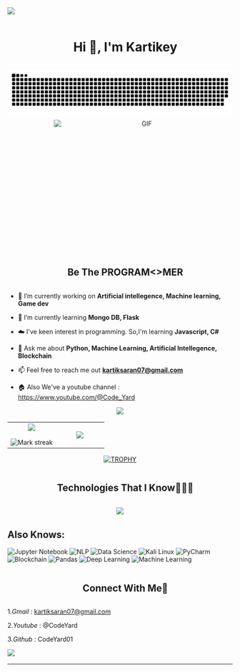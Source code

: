   <!--horizontal divider(gradiant)-->
<img src="https://user-images.githubusercontent.com/73097560/115834477-dbab4500-a447-11eb-908a-139a6edaec5c.gif">

<!--h1 without bottom border-->
<div id="user-content-toc">
  <ul align="center">
    <summary><h1 style="display: inline-block">Hi 👋, I'm Kartikey</h1></summary>
  </ul>
</div>


<!--- snake -->
<div align="center">
  <img  src="https://github.com/1999AZZAR/1999AZZAR/blob/main/resources/img/grid-snake.svg"
       alt="snake" /></a>
</div>


<a target="_blank" align="center">
  <img align="right" top="500" height="300" width="400" alt="GIF" src="https://media.giphy.com/media/v1.Y2lkPTc5MGI3NjExbXJ6c2Z2Z2t5bzQ0cmV2dnN0cnEwcXJ3bzNvbTM2Z2hjaTVwaTYwbyZlcD12MV9pbnRlcm5hbF9naWZfYnlfaWQmY3Q9Zw/qgQUggAC3Pfv687qPC/giphy.gif">
</a>

<!--h2 without bottom border-->
<div id="user-content-toc">
  <ul align="center">
    <summary><h2 style="display: inline-block">Be The PROGRAM<>MER</h2></summary>
  </ul>
</div>


<!--Intro start-->
- 🔭 I’m currently working on **Artificial intellegence, Machine learning, Game dev**

- 🌱 I’m currently learning **Mongo DB, Flask**

- ☁️ I've keen interest in programming. So,I'm learning **Javascript, C#**

- 💬 Ask me about **Python, Machine Learning, Artificial Intellegence, Blockchain**

- 📫 Feel free to reach me out **kartiksaran07@gmail.com**

- 🏠 Also We've a youtube channel : https://www.youtube.com/@Code_Yard
 <!--profile visit count-->
<div align="center">
  
[![](https://visitcount.itsvg.in/api?id=codeyard01&icon=3&color=6)](https://visitcount.itsvg.in)
  
</div>

<!--Intro end-->



<!--- stats & Trophy (start) -->
<p align="center">
  <!--- stats (start) -->
<table align="center">
<tr border="none">
<td width="50%" align="center">
  
  <img  align="center"  src="https://github-readme-stats.vercel.app/api?username=codeyard01&theme=dark&show_icons=true&count_private=true" />
  <br></br>
  <img  title="🔥 Get streak stats for your profile at git.io/streak-stats" alt="Mark streak" src="https://github-readme-streak-stats.herokuapp.com/?user=codeyard01&theme=dark&hide_border=false" /> 
</td>

<td width="50%" align="center">

  <img  align="center"  src="https://github-readme-stats.anuraghazra1.vercel.app/api/top-langs/?username=codeyard01&theme=dark&hide_border=false&no-bg=true&no-frame=true&langs_count=10"/>
  
  </td>
</tr>
</table>
<!--- stats (end) -->

<!--- trophy (start) -->
<div align=center>
  <a href="https://github.com/ryo-ma/github-profile-trophy" title="Go to Source">
      <img align="center" width=84% src="https://github-profile-trophy.vercel.app/?username=codeyard01&theme=radical&row=1&column=7&margin-h=15&margin-w=5&no-bg=true" alt="TROPHY" />
    </a>
</div>
<!--- trophy (start) -->


</p>        
<!--- stats (end) -->


<!--h1 without bottom border-->
<div id="user-content-toc">
  <ul align="center">
    <summary><h2 style="display: inline-block">Technologies That I Know👨🏻‍💻</h2></summary>
  </ul>
</div>
<!--tech stack icons-->
<p align="center">
  <a href="https://skillicons.dev">
    <img src="https://skillicons.dev/icons?i=git,css,discord,firebase,github,html,linux,md,materialui,mongodb,mysql,py,vscode,pytorch,qt,selenium,unity,wordpress,ai,flask,&perline=5" />
  </a>
</p>

## Also Knows:
![Jupyter Notebook](https://img.shields.io/badge/Jupyter%20Notebook-F37626?style=flat&logo=jupyter&logoColor=white)
![NLP](https://img.shields.io/badge/NLP-8A2BE2?style=flat)
![Data Science](https://img.shields.io/badge/Data%20Science-008000?style=flat)
![Kali Linux](https://img.shields.io/badge/Kali%20Linux-557C94?style=flat&logo=kali-linux&logoColor=white)
![PyCharm](https://img.shields.io/badge/PyCharm-000000?style=flat&logo=pycharm&logoColor=white)
![Blockchain](https://img.shields.io/badge/Blockchain-121D33?style=flat)
![Pandas](https://img.shields.io/badge/Pandas-150458?style=flat&logo=pandas&logoColor=white)
![Deep Learning](https://img.shields.io/badge/Deep%20Learning-FFD700?style=flat)
![Machine Learning](https://img.shields.io/badge/Machine%20Learning-6DB33F?style=flat)
<!-- Connect with me -->
<!--h2 without bottom border-->
<div id="user-content-toc">
  <ul align="center">
    <summary><h2 style="display: inline-block">Connect With Me🤝</h2></summary>
  </ul>
</div>

<!--icons and links-->
1.*Gmail* : kartiksaran07@gmail.com 

2.*Youtube* : @CodeYard 

3.*Github* : CodeYard01 
</p>


<!--horizontal divider(gradiant)-->
<img src="https://user-images.githubusercontent.com/73097560/115834477-dbab4500-a447-11eb-908a-139a6edaec5c.gif">

----------------------------------------------------------------------
